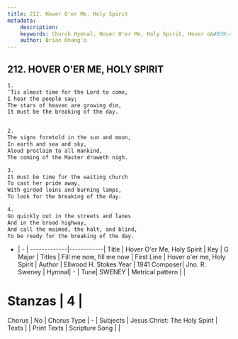 ```yaml
---
title: 212. Hover O'er Me, Holy Spirit
metadata:
    description: 
    keywords: Church Hymnal, Hover O'er Me, Holy Spirit, Hover o&#039;er me, Holy Spirit, Fill me now, fill me now
    author: Brian Onang'o
---
```



## 212. HOVER O'ER ME, HOLY SPIRIT

```txt
1.
’Tis almost time for the Lord to come,
I hear the people say;
The stars of heaven are growing dim,
It must be the breaking of the day.


2.
The signs foretold in the sun and moon,
In earth and sea and sky,
Aloud proclaim to all mankind,
The coming of the Master draweth nigh.

3.
It must be time for the waiting church
To cast her pride away,
With girded loins and burning lamps,
To look for the breaking of the day.

4.
Go quickly out in the streets and lanes
And in the broad highway,
And call the maimed, the halt, and blind,
To be ready for the breaking of the day.
```

- |   -  |
-------------|------------|
Title | Hover O'er Me, Holy Spirit |
Key | G Major |
Titles | Fill me now, fill me now |
First Line | Hover o&#039;er me, Holy Spirit |
Author | Ellwood H. Stokes
Year | 1941
Composer| Jno. R. Sweney |
Hymnal|  - |
Tune| SWENEY |
Metrical pattern | |
# Stanzas | 4 |
Chorus | No |
Chorus Type | - |
Subjects | Jesus Christ: The Holy Spirit |
Texts |  |
Print Texts | 
Scripture Song |  |
  
